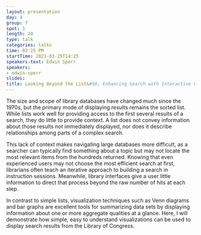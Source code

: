 ```yaml
---
layout: presentation
day: 4
group: 7
spot: 1
length: 20
type: talk
categories: talks
time: 02:25 PM
startTime: 2021-03-25T14:25
speakers-text: Edwin Sperr
speakers:
- edwin-sperr
slides: 
title: Looking Beyond the List&#58; Enhancing Search with Interactive Visualizations
---
```

<p>The size and scope of library databases have changed much since the 1970s, but the primary mode of displaying results remains the sorted list. While lists work well for providing access to the first several results of a search, they do little to provide context. A list does not convey information about those results not immediately displayed, nor does it describe relationships among parts of a complex search.</p><p></p><p>This lack of context makes navigating large databases more difficult, as a searcher can typically find something about a topic but may not locate the most relevant items from the hundreds returned. Knowing that even experienced users may not choose the most efficient search at first, librarians often teach an iterative approach to building a search in instruction sessions. Meanwhile, library interfaces give a user little information to direct that process beyond the raw number of hits at each step.</p><p></p><p>In contrast to simple lists, visualization techniques such as Venn diagrams and bar graphs are excellent tools for summarizing data sets by displaying information about one or more aggregate qualities at a glance. Here, I will demonstrate how simple, easy to understand visualizations can be used to display search results from the Library of Congress.</p>